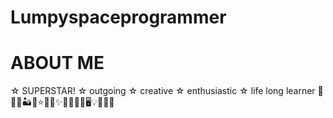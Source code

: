 # Lumpyspaceprogrammer

# ABOUT ME
☆ SUPERSTAR!
☆ outgoing
☆ creative
☆ enthusiastic
☆ life long learner
🖖🍀🧁🏜🗽⭐️🌚🌈✨️🎈🪩🎨👑🖥💡📖🏴‍☠️